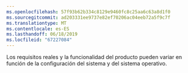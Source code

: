 ```yaml
---
ms.openlocfilehash: 57f93b62b334c8129e9460fc8c25aa6c63a8d1f0
ms.sourcegitcommit: ad203331ee9737e82ef70206ac04eeb72a5f9c7f
ms.translationtype: MT
ms.contentlocale: es-ES
ms.lasthandoff: 06/18/2019
ms.locfileid: "67227084"
---
```

Los requisitos reales y la funcionalidad del producto pueden variar en función de la configuración del sistema y del sistema operativo.